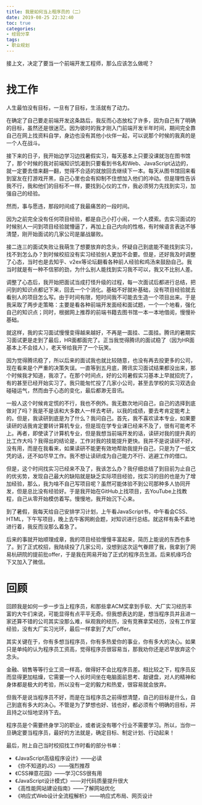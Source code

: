 ```yaml
---
title: 我是如何当上程序员的（二）
date: 2019-08-25 22:32:40
toc: true
categories:
- 经验分享
tags:
- 职业规划
---
```


接上文，决定了要当一个前端开发工程师，那么应该怎么做呢？
<!--more-->
# 找工作
人生最怕没有目标，一旦有了目标，生活就有了动力。

在确定了自己要走前端开发这条路后，我反而心态放松了许多，因为自己有了明确的目标，虽然还是很迷茫。因为彼时的我才刚入门前端开发半年时间，期间完全靠自己在网上找资料自学，身边也没有其他小伙伴一起，可以说那个时候的我真的是一个人在战斗。

接下来的日子，我开始边学习边找暑假实习，每天基本上只要没课就泡在图书馆了，那个时候的我对前端知识饥渴到只要看到书名和Web、JavaScript沾边的，就一定要去借来翻一翻，觉得不合适的就放回去继续下一本。每天从图书馆回来看到室友在打游戏开黑，自己心里也会有抑制不住想加入他们的冲动。但是理性告诉我不行，我和他们的目标不一样，要找到心仪的工作，我必须努力先找到实习，加强自己的经验。

然而，事与愿违，那段时间成了我最痛苦的一段时间。

因为之前完全没有任何项目经验，都是自己小打小闹，一个人摸索。去实习面试的时候别人一问到项目经验就懵逼了，再加上自己内向的性格，有时候语言表达不够清楚，刚开始面试的几家公司是屡战屡败。

接二连三的面试失败让我萌生了想要放弃的念头，怀疑自己到底能不能找到实习，找不到怎么办？到时候校招没有实习经验别人更加不会要。但是，还好我及时调整了心态，当时也是去知乎、v2ex等论坛翻看各种前人经验和鸡汤来鼓励自己。我当时就是有一种不信邪的劲，为什么别人能找到实习我不可以，我又不比别人差。

调整了心态后，我开始把面试当成打怪升级的过程，每一次面试后都进行总结，把问到的知识点都记下来，回去一个个消化。基础不好就补基础，没有项目经验就去看别人的项目怎么写。由于时间有限，短时间我不可能去生造一个项目出来。于是我采取了两步走策略：主要是看各种前端开发面经和面试题，一个一个地看，强化自己的知识点；同时，根据网上推荐的前端书籍去图书馆一本一本地借阅，慢慢补基础。

就这样，我的实习面试慢慢变得越来越好，不再是一面挂、二面挂。腾讯的暑期实习面试更是走到了最后，HR面都面完了。正当我觉得腾讯的面试稳了（因为HR面基本上不会挂人），老天爷给我开了一个玩笑。

因为觉得腾讯稳了，所以后来的面试我也就比较随意，也没有再去投更多的公司，现在看来是个严重的决策失误。一直等到五月底，腾讯实习面试结果都没出来，那个时候我才知道，我凉了。在那个时间点，好的公司暑假实习基本上早就招完了，有的甚至已经开始实习了。我只能匆忙投了几家小公司，甚至去学校的实习双选会碰碰运气，然而由于心态的变化，最后都渺无音讯。

一般人这个时候肯定慌的不行，我也不例外。我无数次地问自己，自己的选择到底做对了吗？我是不是该和大多数人一样去考研，以我的成绩，要去考肯定能考上的。但是，我读研到底是为了什么？我问自己。首先，我不喜欢读本专业，如果要读研的话我肯定要转计算机专业，但是现在学专业课已经来不及了，很有可能考不上。再者，即使读了计算机专业，但是我想当前端开发的话，读研对我的提升真的比工作大吗？我得出的结论是，工作对我的技能提升更快。我并不是说读研不好，没有用，而是在我看来，如果读研不能更有效地帮助我提升自己，只是为了一纸文凭的话，还不如尽早工作。我不想让读研成为自己能力不行、逃避工作的借口。

但是，这个时间找实习已经来不及了，我该怎么办？我仔细总结了到目前为止自己的优劣势，发现自己最大的缺陷就是缺乏实际项目经验，找实习的目的也是为了增加经验，那么，我为啥不自己写项目呢？虽然可能体验不到公司那种多人协同开发，但是总比没有经验好。于是我开始在GitHub上找项目，去YouTube上找教程，自己从零开始模仿着写。慢慢地，我开始沉下心来。

到了暑假，我每天给自己安排学习计划，上午看JavaScript书，中午看会CSS、HTML，下午写项目，晚上去牛客网刷会题，对知识进行总结。就这样有条不紊地进行着，我反而没那么着急了。

后来的事就开始顺理成章，我的项目经验慢慢丰富起来，简历上能说的东西也多了。到了正式校招，我陆续投了几家公司，没想到这次运气眷顾了我，我拿到了网易杭研院的提前批offer，于是我在网易开始了正式的程序员生涯。后来机缘巧合下又加入了微信。

# 回顾
回顾我是如何一步一步当上程序员，和那些拿ACM奖拿到手软、大厂实习经历丰富的大牛们来说，可能显得有点平平无奇。但我想表达的是，想当程序员并且进一家还算不错的公司其实没那么难，纵观我的经历，没有竞赛拿奖经历，没有工作室经验，没有大厂实习光环，最后一样拿到了大厂offer。

其实关键在于，你有多想当程序员，你有多热爱你的事业，你有多大的决心。如果只是单纯的认为程序员工资高，觉得程序员很容易当，那我劝你还是迟早放弃这个念头。

金融、销售等等行业工资一样高，做得好不会比程序员差。相比较之下，程序员反而显得更加枯燥，它需要一个人长时间坐在电脑面前思考、敲键盘，对人的精神和身体都是极大的考验，所以没有一定的毅力和热爱，很容易就会放弃。

但我不是说当程序员不好，而是在当程序员之前得想清楚，自己的目标是什么，自己到底有多大的决心。不管是为了梦想也好、钱也好，都必须有个明确的目标，并且持之以恒地坚持下去。

程序员是个需要终身学习的职业，或者说没有哪个行业不需要学习。所以，当你一旦确定要当程序员，最好的方法就是，确定目标、制定计划、行动起来！

最后，附上自己当时校招找工作时看的部分书单：

- 《JavaScript高级程序设计》——必读
- 《你不知道的JS》——强烈推荐
- 《CSS禅意花园》——学习CSS很有用
- 《JavaScript设计模式》——对代码质量提升很大
- 《高性能网站建设指南》——了解网站优化
- 《响应式Web设计全流程解析》——响应式布局、网页设计
